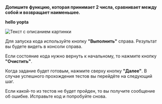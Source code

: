 **Допишите функцию, которая принимает 2 числа, сравнивает между собой и возвращает наименьшее.**

**hello yopta**


![Текст с описанием картинки](https://raw.githubusercontent.com/VladimirGunyavoy/katacoda-scenarios/test_0/python1/assets/katacoda_prom_target_down.png)



Для запуска кода используйте кнопку **"Выполнить"** справа.
Результат вы будете видеть в консоли справа.

Если состояние кода нужно вернуть к начальному, то нажмите кнопку **"Очистить"**.

Когда задание будет готовым, нажмите сверху кнопку **"Далее"**.
В случае успешного прохождения тестов вы перейдёте на следующий шаг.

Если какой-то из тестов не будет пройден, то вы получите сообщение об ошибке.
Исправьте код и попробуйте снова.







